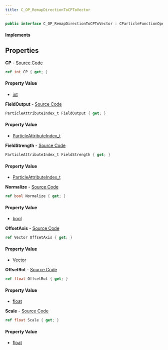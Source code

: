 ```yaml
---
title: C_OP_RemapDirectionToCPToVector
---
```


```csharp
public interface C_OP_RemapDirectionToCPToVector : CParticleFunctionOperator, CParticleFunction, ISchemaClass<CParticleFunction>, ISchemaClass<CParticleFunctionOperator>, ISchemaClass<C_OP_RemapDirectionToCPToVector>, ISchemaField, ISchemaClass, INativeHandle
```

#### Implements

## Properties

**CP** - [Source Code](https://github.com/swiftly-solution/swiftlys2/blob/master/managed/src/SwiftlyS2.Generated/Schemas/Interfaces/C_OP_RemapDirectionToCPToVector.cs#L16)

```csharp
ref int CP { get; }
```

#### Property Value

- [int](https://learn.microsoft.com/dotnet/api/system.int32)

**FieldOutput** - [Source Code](https://github.com/swiftly-solution/swiftlys2/blob/master/managed/src/SwiftlyS2.Generated/Schemas/Interfaces/C_OP_RemapDirectionToCPToVector.cs#L18)

```csharp
ParticleAttributeIndex_t FieldOutput { get; }
```

#### Property Value

- [ParticleAttributeIndex_t](/docs/api/shared/schemadefinitions/particleattributeindex_t)

**FieldStrength** - [Source Code](https://github.com/swiftly-solution/swiftlys2/blob/master/managed/src/SwiftlyS2.Generated/Schemas/Interfaces/C_OP_RemapDirectionToCPToVector.cs#L28)

```csharp
ParticleAttributeIndex_t FieldStrength { get; }
```

#### Property Value

- [ParticleAttributeIndex_t](/docs/api/shared/schemadefinitions/particleattributeindex_t)

**Normalize** - [Source Code](https://github.com/swiftly-solution/swiftlys2/blob/master/managed/src/SwiftlyS2.Generated/Schemas/Interfaces/C_OP_RemapDirectionToCPToVector.cs#L26)

```csharp
ref bool Normalize { get; }
```

#### Property Value

- [bool](https://learn.microsoft.com/dotnet/api/system.boolean)

**OffsetAxis** - [Source Code](https://github.com/swiftly-solution/swiftlys2/blob/master/managed/src/SwiftlyS2.Generated/Schemas/Interfaces/C_OP_RemapDirectionToCPToVector.cs#L24)

```csharp
ref Vector OffsetAxis { get; }
```

#### Property Value

- [Vector](/docs/api/shared/natives/vector)

**OffsetRot** - [Source Code](https://github.com/swiftly-solution/swiftlys2/blob/master/managed/src/SwiftlyS2.Generated/Schemas/Interfaces/C_OP_RemapDirectionToCPToVector.cs#L22)

```csharp
ref float OffsetRot { get; }
```

#### Property Value

- [float](https://learn.microsoft.com/dotnet/api/system.single)

**Scale** - [Source Code](https://github.com/swiftly-solution/swiftlys2/blob/master/managed/src/SwiftlyS2.Generated/Schemas/Interfaces/C_OP_RemapDirectionToCPToVector.cs#L20)

```csharp
ref float Scale { get; }
```

#### Property Value

- [float](https://learn.microsoft.com/dotnet/api/system.single)

